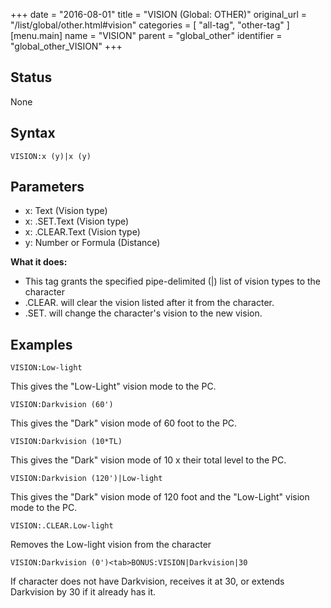 +++
date = "2016-08-01"
title = "VISION (Global: OTHER)"
original_url = "/list/global/other.html#vision"
categories = [ "all-tag", "other-tag" ]
[menu.main]
    name = "VISION"
    parent = "global_other"
    identifier = "global_other_VISION"
+++

## Status

None

## Syntax

`VISION:x (y)|x (y)`

## Parameters

-   x: Text (Vision type)
-   x: .SET.Text (Vision type)
-   x: .CLEAR.Text (Vision type)
-   y: Number or Formula (Distance)



**What it does:**

-   This tag grants the specified pipe-delimited (|) list of vision
    types to the character
-   .CLEAR. will clear the vision listed after it from the character.
-   .SET. will change the character's vision to the new vision.

Examples
--------

`VISION:Low-light`

This gives the "Low-Light" vision mode to the PC.

`VISION:Darkvision (60')`

This gives the "Dark" vision mode of 60 foot to the PC.

`VISION:Darkvision (10*TL)`

This gives the "Dark" vision mode of 10 x their total level to the PC.

`VISION:Darkvision (120')|Low-light`

This gives the "Dark" vision mode of 120 foot and the "Low-Light" vision
mode to the PC.

`VISION:.CLEAR.Low-light`

Removes the Low-light vision from the character

`VISION:Darkvision (0')<tab>BONUS:VISION|Darkvision|30`

If character does not have Darkvision, receives it at 30, or extends
Darkvision by 30 if it already has it.

